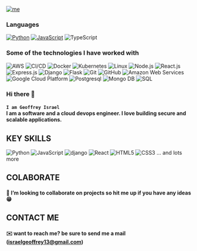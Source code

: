 [![me](https://img.shields.io/badge/Geoffrey%20Israel-Software%20&%20Devops%20Engineer-blue?style=for-the-badge&logo=ansible&logoColor=white)](my-url)

### Languages

[![Python](https://img.shields.io/badge/-Python-000?&logo=python)](https://github.com/adamalston?tab=repositories&q=&type=&language=python)
[![JavaScript](https://img.shields.io/badge/-JavaScript-000?&logo=JavaScript&logoColor=ddc508)](https://github.com/adamalston?tab=repositories&q=&type=&language=javascript)
![TypeScript](https://img.shields.io/badge/-TypeScript-000?&logo=TypeScript&logoColor=007ACC)

### Some of the technologies I have worked with

![AWS](https://img.shields.io/badge/-AWS-000?&logo=Amazon-AWS&logoColor=FF9900)
![CI/CD](https://img.shields.io/badge/-CI%2FCD-000?&logo=CircleCI&logoColor=888)
![Docker](https://img.shields.io/badge/-Docker-000?&logo=Docker)
![Kubernetes](https://img.shields.io/badge/-Kubernetes-000?&logo=Kubernetes)
![Linux](https://img.shields.io/badge/-Linux-000?&logo=Linux&logoColor=FCC624)
![Node.js](https://img.shields.io/badge/-Node.js-000?&logo=node.js)
![React.js](https://img.shields.io/badge/-React.js-000?&logo=react.js)
![Express.js](https://img.shields.io/badge/-Express.js-000?&logo=express.js)
![Django](https://img.shields.io/badge/Django--000000?style=flat&logo=Django)
![Flask](https://img.shields.io/badge/Flask--000000?style=flat&logo=Flask)
![Git](https://img.shields.io/badge/Git--000000?style=flat&logo=git&logoColor=F05032)
![GitHub](https://img.shields.io/badge/GitHub--000000?style=flat&logo=github&logoColor=FFFFFF)
![Amazon Web Services](https://img.shields.io/badge/AWS--000000?style=flat&logo=amazon)
![Google Cloud Platform](https://img.shields.io/badge/GCP--000000?style=flat&logo=google)
![Postgresql](https://img.shields.io/badge/PostgreSQL--000000?style=flat&logo=postgresql)
![Mongo DB](https://img.shields.io/badge/MongoDB--000000?style=flat&logo=mongodb)
![SQL](https://img.shields.io/badge/-SQL-000?&logo=MySQL&logoColor=4479A1)










### Hi there 👋

#### `I am Geoffrey Israel` <br>I am a software and a cloud devops engineer. I love building secure and scalable applications.

## KEY SKILLS
![Python](https://img.shields.io/badge/-Python-%233776AB?style=flat-square&logo=Python&logoColor=ffffff)
![JavaScript](https://img.shields.io/badge/-JavaScript-%23F7DF1C?style=flat-square&logo=javascript&logoColor=000000&labelColor=%23F7DF1C&color=%23FFCE5A)
![django](https://img.shields.io/badge/-django-%233776AB?style=flat-square&logo=django&logoColor=ffffff)
![React](https://img.shields.io/badge/-react-%233776AB?style=flat-square&logo=react&logoColor=ffffff)
![HTML5](https://img.shields.io/badge/-HTML5-%23E44D27?style=flat-square&logo=html5&logoColor=ffffff)
![CSS3](https://img.shields.io/badge/-CSS3-%231572B6?style=flat-square&logo=css3)
... and lots more

## COLABORATE
#### 👯 I’m looking to collaborate on projects so hit me up if you have any ideas :grin:

## CONTACT ME
#### :envelope: want to reach me? be sure to send me a mail (israelgeoffrey13@gmail.com)
<!--
**esiebomaj/esiebomaj** is a ✨ _special_ ✨ repository because its `README.md` (this file) appears on your GitHub profile.

Here are some ideas to get you started:

- 🔭 I’m currently working on ...
- 🌱 I’m currently learning ...
- 👯 I’m looking to collaborate on ...
- 🤔 I’m looking for help with ...
- 💬 Ask me about ...
- 📫 How to reach me: ...
- 😄 Pronouns: ...
- ⚡ Fun fact: ...
-->
